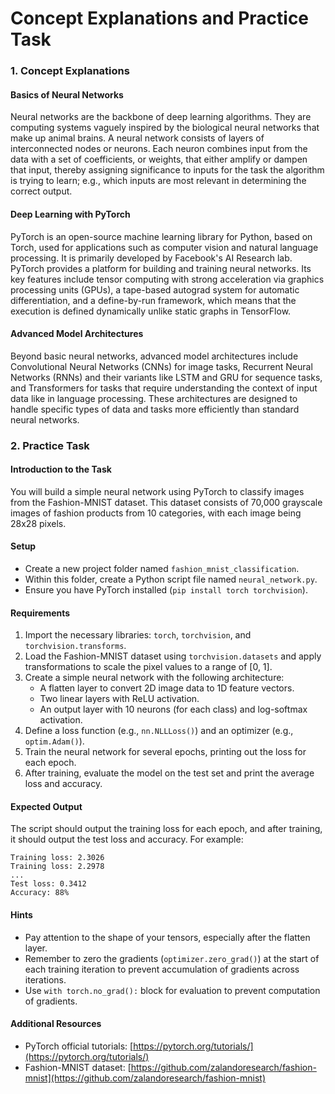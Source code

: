 # Concept Explanations and Practice Task

### 1. Concept Explanations

#### Basics of Neural Networks
Neural networks are the backbone of deep learning algorithms. They are computing systems vaguely inspired by the biological neural networks that make up animal brains. A neural network consists of layers of interconnected nodes or neurons. Each neuron combines input from the data with a set of coefficients, or weights, that either amplify or dampen that input, thereby assigning significance to inputs for the task the algorithm is trying to learn; e.g., which inputs are most relevant in determining the correct output.

#### Deep Learning with PyTorch
PyTorch is an open-source machine learning library for Python, based on Torch, used for applications such as computer vision and natural language processing. It is primarily developed by Facebook's AI Research lab. PyTorch provides a platform for building and training neural networks. Its key features include tensor computing with strong acceleration via graphics processing units (GPUs), a tape-based autograd system for automatic differentiation, and a define-by-run framework, which means that the execution is defined dynamically unlike static graphs in TensorFlow.

#### Advanced Model Architectures
Beyond basic neural networks, advanced model architectures include Convolutional Neural Networks (CNNs) for image tasks, Recurrent Neural Networks (RNNs) and their variants like LSTM and GRU for sequence tasks, and Transformers for tasks that require understanding the context of input data like in language processing. These architectures are designed to handle specific types of data and tasks more efficiently than standard neural networks.

### 2. Practice Task

#### Introduction to the Task
You will build a simple neural network using PyTorch to classify images from the Fashion-MNIST dataset. This dataset consists of 70,000 grayscale images of fashion products from 10 categories, with each image being 28x28 pixels.

#### Setup
- Create a new project folder named `fashion_mnist_classification`.
- Within this folder, create a Python script file named `neural_network.py`.
- Ensure you have PyTorch installed (`pip install torch torchvision`).

#### Requirements
1. Import the necessary libraries: `torch`, `torchvision`, and `torchvision.transforms`.
2. Load the Fashion-MNIST dataset using `torchvision.datasets` and apply transformations to scale the pixel values to a range of [0, 1].
3. Create a simple neural network with the following architecture:
   - A flatten layer to convert 2D image data to 1D feature vectors.
   - Two linear layers with ReLU activation.
   - An output layer with 10 neurons (for each class) and log-softmax activation.
4. Define a loss function (e.g., `nn.NLLLoss()`) and an optimizer (e.g., `optim.Adam()`).
5. Train the neural network for several epochs, printing out the loss for each epoch.
6. After training, evaluate the model on the test set and print the average loss and accuracy.

#### Expected Output
The script should output the training loss for each epoch, and after training, it should output the test loss and accuracy. For example:

```
Training loss: 2.3026
Training loss: 2.2978
...
Test loss: 0.3412
Accuracy: 88%
```

#### Hints
- Pay attention to the shape of your tensors, especially after the flatten layer.
- Remember to zero the gradients (`optimizer.zero_grad()`) at the start of each training iteration to prevent accumulation of gradients across iterations.
- Use `with torch.no_grad():` block for evaluation to prevent computation of gradients.

#### Additional Resources
- PyTorch official tutorials: [https://pytorch.org/tutorials/](https://pytorch.org/tutorials/)
- Fashion-MNIST dataset: [https://github.com/zalandoresearch/fashion-mnist](https://github.com/zalandoresearch/fashion-mnist)